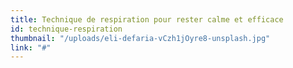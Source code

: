 ```yaml
---
title: Technique de respiration pour rester calme et efficace
id: technique-respiration
thumbnail: "/uploads/eli-defaria-vCzh1jOyre8-unsplash.jpg"
link: "#"
---
```

